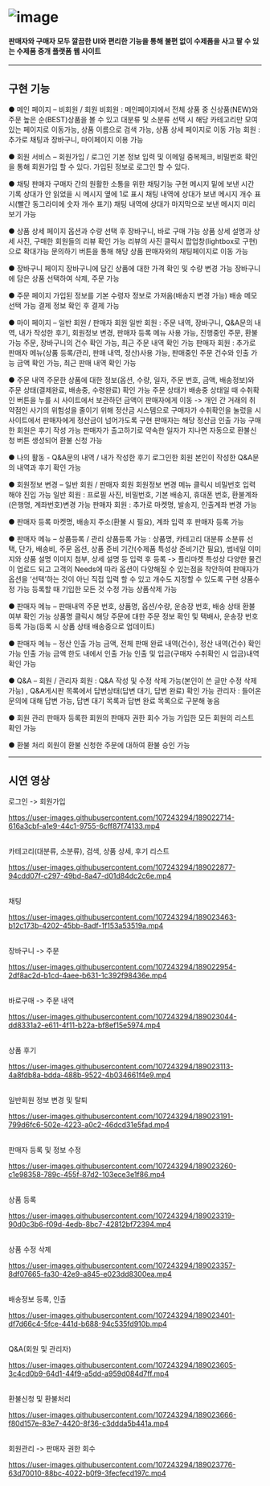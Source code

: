 # ![image](https://user-images.githubusercontent.com/107243294/189022362-bad09398-f1d3-4635-93c9-1d3c153d2f7c.png) 
#### 판매자와 구매자 모두 깔끔한 UI와 편리한 기능을 통해 불편 없이 수제품을 사고 팔 수 있는 수제품 중개 플랫폼 웹 사이트 
-----------------------------------------------------------------------------------------------------------------------------------------------------------------------
## 구현 기능


● 메인 페이지 – 비회원 / 회원
비회원 : 메인페이지에서 전체 상품 중 신상품(NEW)와 주문 높은 순(BEST)상품을 볼 수 있고 대분류 및 소분류 선택 시 해당 카테고리만 모여 있는 페이지로 이동가능, 상품 이름으로 검색 가능, 상품 상세 페이지로 이동 가능
회원 : 추가로 채팅과 장바구니, 마이페이지 이용 가능

● 회원 서비스 – 회원가입 / 로그인
기본 정보 입력 및 이메일 중복체크, 비밀번호 확인을 통해 회원가입 할 수 있다.
가입된 정보로 로그인 할 수 있다.

● 채팅
판매자 구매자 간의 원활한 소통을 위한 채팅기능 구현
메시지 밑에 보낸 시간 기록 
상대가 안 읽었을 시 메시지 옆에 1로 표시
채팅 내역에 상대가 보낸 메시지 개수 표시(빨간 동그라미에 숫자 개수 표기)
채팅 내역에 상대가 마지막으로 보낸 메시지 미리 보기 가능

● 상품 상세 페이지
옵션과 수량 선택 후 장바구니, 바로 구매 가능
상품 상세 설명과 상세 사진, 구매한 회원들의 리뷰 확인 가능
리뷰의 사진 클릭시 팝업창(lightbox로 구현)으로 확대가능
문의하기 버튼을 통해 해당 상품 판매자와의 채팅페이지로 이동 가능

● 장바구니 페이지
장바구니에 담긴 상품에 대한 가격 확인 및 수량 변경 가능
장바구니에 담은 상품 선택하여 삭제, 주문 가능

● 주문 페이지
가입된 정보를 기본 수령자 정보로 가져옴(배송지 변경 가능)
배송 메모 선택 가능
결제 정보 확인 후 결제 가능

● 마이 페이지 – 일반 회원 / 판매자 회원
일반 회원 : 주문 내역, 장바구니, Q&A문의 내역, 내가 작성한 후기, 회원정보 변경, 판매자 등록 메뉴 사용 가능, 진행중인 주문, 환불 가능 주문, 장바구니의 건수 확인 가능, 최근 주문 내역 확인 가능
판매자 회원 : 추가로 판매자 메뉴(상품 등록/관리, 판매 내역, 정산)사용 가능, 판매중인 주문 건수와 인출 가능 금액 확인 가능, 최근 판매 내역 확인 가능

● 주문 내역
주문한 상품에 대한 정보(옵션, 수량, 일자, 주문 번호, 금액, 배송정보)와 주문 상태(결제완료, 배송중, 수령완료) 확인 가능
주문 상태가 배송중 상태일 때 수취확인 버튼을 누를 시 사이트에서 보관하던 금액이 판매자에게 이동
-> 개인 간 거래의 취약점인 사기의 위험성을 줄이기 위해 정산금 시스템으로 구매자가 수취확인을 눌렀을 시 사이트에서 판매자에게 정산금이 넘어가도록 구현 판매자는 해당 정산금 인출 가능
구매한 회원은 후기 작성 가능
판매자가 출고하기로 약속한 일자가 지나면 자동으로 환불신청 버튼 생성되어 환불 신청 가능

● 나의 활동 - Q&A문의 내역 / 내가 작성한 후기
로그인한 회원 본인이 작성한 Q&A문의 내역과 후기 확인 가능

● 회원정보 변경 – 일반 회원 / 판매자 회원
회원정보 변경 메뉴 클릭시 비밀번호 입력해야 진입 가능
일반 회원 : 프로필 사진, 비밀번호, 기본 배송지, 휴대폰 번호, 환불계좌(은행명, 계좌번호)변경 가능
판매자 회원 : 추가로 마켓명, 발송지, 인출계좌 변경 가능

● 판매자 등록
마켓명, 배송지 주소(환불 시 필요), 계좌 입력 후 판매자 등록 가능

● 판매자 메뉴 – 상품등록 / 관리
상품등록 가능 : 상품명, 카테고리 대분류 소분류 선택, 단가, 배송비, 주문 옵션, 상품 준비 기간(수제품 특성상 준비기간 필요), 썸네일 이미지와 상품 설명 이미지 첨부, 상세 설명 등 입력 후 등록
-> 플리마켓 특성상 다양한 물건이 업로드 되고 고객의 Needs에 따라 옵션이 다양해질 수 있는점을 착안하여 판매자가 옵션을 ‘선택’하는 것이 아닌 직접 입력 할 수 있고 개수도 지정할 수 있도록 구현
상품수정 가능 등록할 때 기입한 모든 것 수정 가능
상품삭제 가능

● 판매자 메뉴 – 판매내역
주문 번호, 상품명, 옵션/수량, 운송장 번호, 배송 상태 환불 여부 확인 가능
상품명 클릭시 해당 주문에 대한 주문 정보 확인 및 택배사, 운송장 번호 등록 가능(등록 시 상품 상태 배송중으로 업데이트)

● 판매자 메뉴 – 정산
인출 가능 금액, 전체 판매 완료 내역(건수), 정산 내역(건수) 확인 가능
인출 가능 금액 한도 내에서 인출 가능
인출 및 입금(구매자 수취확인 시 입금)내역 확인 가능

● Q&A – 회원 / 관리자
회원 : Q&A 작성 및 수정 삭제 가능(본인이 쓴 글만 수정 삭제 가능)
, Q&A게시판 목록에서 답변상태(답변 대기, 답변 완료) 확인 가능
관리자 : 들어온 문의에 대해 답변 가능, 답변 대기 목록과 답변 완료 목록으로 구분해 놓음

● 회원 관리
판매자 등록한 회원의 판매자 권한 회수 가능
가입한 모든 회원의 리스트 확인 가능

● 환불 처리
회원이 환불 신청한 주문에 대하여 환불 승인 가능

-----------------------------------------------------------------------------------------------------------------------------------------------------------------------

## 시연 영상

로그인 -> 회원가입

https://user-images.githubusercontent.com/107243294/189022714-616a3cbf-a1e9-44c1-9755-6cff87f74133.mp4

<br>
카테고리(대분류, 소분류), 검색, 상품 상세, 후기 리스트

https://user-images.githubusercontent.com/107243294/189022877-94cdd07f-c297-49bd-8a47-d01d84dc2c6e.mp4

<br>
채팅

https://user-images.githubusercontent.com/107243294/189023463-b12c173b-4202-45bb-8adf-1f153a53519a.mp4

<br>
장바구니 -> 주문

https://user-images.githubusercontent.com/107243294/189022954-2df8ac2d-b1cd-4aee-b631-1c392f98436e.mp4

<br>
바로구매 -> 주문 내역

https://user-images.githubusercontent.com/107243294/189023044-dd8331a2-e611-4f11-b22a-bf8ef15e5974.mp4

<br>
상품 후기

https://user-images.githubusercontent.com/107243294/189023113-4a8fdb8a-bdda-488b-9522-4b034661f4e9.mp4

<br>
일반회원 정보 변경 및 탈퇴

https://user-images.githubusercontent.com/107243294/189023191-799d6fc6-502e-4223-a0c2-46dcd31e5fad.mp4

<br>
판매자 등록 및 정보 수정

https://user-images.githubusercontent.com/107243294/189023260-c1e98358-789c-455f-87d2-103ece3e1f86.mp4

<br>
상품 등록

https://user-images.githubusercontent.com/107243294/189023319-90d0c3b6-f09d-4edb-8bc7-42812bf72394.mp4

<br>
상품 수정 삭제

https://user-images.githubusercontent.com/107243294/189023357-8df07665-fa30-42e9-a845-e023dd8300ea.mp4

<br>
배송정보 등록, 인출

https://user-images.githubusercontent.com/107243294/189023401-df7d66c4-5fce-441d-b688-94c535fd910b.mp4

<br>
Q&A(회원 및 관리자)

https://user-images.githubusercontent.com/107243294/189023605-3c4cd0b9-64d1-44f9-a5dd-a959d084d7ff.mp4

<br>
환불신청 및 환불처리

https://user-images.githubusercontent.com/107243294/189023666-f80d157e-83e7-4420-8f36-c3ddda5b441a.mp4

<br>
회원관리 -> 판매자 권한 회수

https://user-images.githubusercontent.com/107243294/189023776-63d70010-88bc-4022-b0f9-3fecfecd197c.mp4



